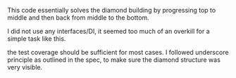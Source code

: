 This code essentially solves the diamond building by progressing top to middle and then back from middle to the bottom.

I did not use any interfaces/DI, it seemed too much of an overkill for a simple task like this.

the test coverage should be sufficient for most cases. I followed underscore principle as outlined in the spec, to make sure the diamond structure was very visible.

